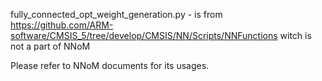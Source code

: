 fully_connected_opt_weight_generation.py - is from https://github.com/ARM-software/CMSIS_5/tree/develop/CMSIS/NN/Scripts/NNFunctions witch is not a part of NNoM

Please refer to NNoM documents for its usages. 

